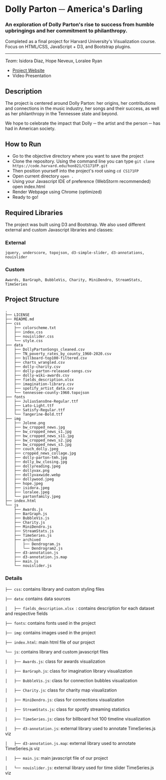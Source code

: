 # Dolly Parton ─ America's Darling

### An exploration of Dolly Parton's rise to success from humble upbringings and her commitment to philanthropy.

Completed as a final project for Harvard University's Visualization course. Focus on HTML/CSS, JavaScript + D3, and Bootstrap plugins.

---
*Team*: Isidora Diaz, Hope Neveux, Loralee Ryan

+ [Project Website](https://code.harvard.edu/pages/hon821/CS171FP/)
+ Video Presentation

## Description
The project is centered around Dolly Parton: her origins, her contributions and connections in the music industry,
her songs and their success, as well as her philanthropy in the Tennessee state and beyond.

We hope to celebrate the impact that Dolly ─ the artist and the person ─ has had in American society.


## How to Run
- Go to the objective directory where you want to save the project
- Clone the repository. Using the command line you can type ```git clone https://code.harvard.edu/hon821/CS171FP.git```
- Then position yourself into the project's root using ```cd CS171FP ```
- Open current directory ```open .```
- Using your Javascript IDE of preference (WebStorm recommended) open index.html
- Render Webpage using Chrome (optimized)
- Ready to go!

## Required Libraries
The project was built using D3 and Bootstrap. We also used different external and custom Javascript libraries and classes:
### External
```jquery, underscore, topojson, d3-simple-slider, d3-annotations, nouislider```
### Custom
```Awards, BarGraph, BubbleVis, Charity, MiniDendro, StreamStats, TimeSeries```

## Project Structure

```
.
├── LICENSE
├── README.md
├── css
│   ├── colorscheme.txt
│   ├── index.css
│   ├── nouislider.css
│   └── style.css
├── data
│   ├── DollyPartonSongs_cleaned.csv
│   ├── TN_poverty_rates_by_county_1960-2020.csv
│   ├── billboard-top100-filtered.csv
│   ├── charts_wrangled.csv
│   ├── dolly-charity.csv
│   ├── dolly-parton-released-songs.csv
│   ├── dolly-wiki-awards.csv
│   ├── fields_description.xlsx
│   ├── imagination-library.csv
│   ├── spotify_artist_data.csv
│   └── tennessee-county-1960.topojson
├── fonts
│   ├── JuliusSansOne-Regular.ttf
│   ├── Lato-Light.ttf
│   ├── Satisfy-Regular.ttf
│   └── Tangerine-Bold.ttf
├── img
│   ├── Jolene.png
│   ├── bw_cropped_news.jpg
│   ├── bw_cropped_news_s1.jpg
│   ├── bw_cropped_news_s11.jpg
│   ├── bw_cropped_news_s2.jpg
│   ├── bw_cropped_news_s3.jpg
│   ├── couch_dolly.jpeg
│   ├── cropped_news_collage.jpg
│   ├── dolly-parton-tmh.jpg
│   ├── dolly_bw_closing.jpg
│   ├── dollyreading.jpeg
│   ├── dollyvax.png
│   ├── dollyvaxwide.webp
│   ├── dollywood.jpeg
│   ├── hope.jpeg
│   ├── isidora.jpeg
│   ├── loralee.jpeg
│   └── partonfamily.jpeg
├── index.html
└── js
    ├── Awards.js
    ├── BarGraph.js
    ├── BubbleVis.js
    ├── Charity.js
    ├── MiniDendro.js
    ├── StreamStats.js
    ├── TimeSeries.js
    ├── archived
    │   ├── Dendrogram.js
    │   └── Dendrogram2.js
    ├── d3-annotation.js 
    ├── d3-annotation.js.map
    ├── main.js
    └── nouislider.js
```

### Details
```├── css```: contains library and custom styling files

```├── data```: contains data sources

```│   ├── fields_description.xlsx ```: contains description for each dataset and respective fields

```├── fonts```: contains fonts used in the project

```├── img```: contains images used in the project

```├── index.html```: main html file of our project

```└── js```: contains library and custom javascript files

```│   ├── Awards.js```: class for awards visualization

```│   ├── BarGraph.js```: class for imagination library visualization

```│   ├── BubbleVis.js```: class for connection bubbles visualization

```│   ├── Charity.js```: class for charity map visualization

```│   ├── MiniDendro.js```: class for connections visualization

```│   ├── StreamStats.js```: class for spotify streaming statistics

```│   ├── TimeSeries.js```: class for billboard hot 100 timeline visualization

```│   ├── d3-annotation.js```: external library used to annotate TimeSeries.js viz

```│   ├── d3-annotation.js.map```: external library used to annotate TimeSeries.js viz

```│   ├── main.js```: main javascript file of our project

```│   └── nouislider.js```: external library used for time slider TimeSeries.js viz
